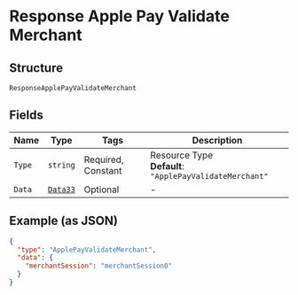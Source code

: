 
# Response Apple Pay Validate Merchant

## Structure

`ResponseApplePayValidateMerchant`

## Fields

| Name | Type | Tags | Description |
|  --- | --- | --- | --- |
| `Type` | `string` | Required, Constant | Resource Type<br>**Default**: `"ApplePayValidateMerchant"` |
| `Data` | [`Data33`](../../doc/models/data-33.md) | Optional | - |

## Example (as JSON)

```json
{
  "type": "ApplePayValidateMerchant",
  "data": {
    "merchantSession": "merchantSession0"
  }
}
```

